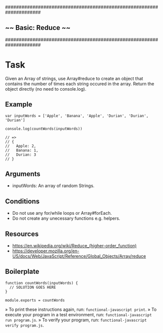 #####################################################################
##                      ~~  Basic: Reduce  ~~                      ##
#####################################################################


# Task

Given an Array of strings, use Array#reduce to create an object that contains the number of times each string occured in the array. Return the object directly (no need to console.log).

## Example

    var inputWords = ['Apple', 'Banana', 'Apple', 'Durian', 'Durian', 'Durian']

    console.log(countWords(inputWords))

    // =>
    // {
    //   Apple: 2,
    //   Banana: 1,
    //   Durian: 3
    // }

## Arguments

  * inputWords: An array of random Strings.

## Conditions

  * Do not use any for/while loops or Array#forEach.
  * Do not create any unecessary functions e.g. helpers.

## Resources

  * https://en.wikipedia.org/wiki/Reduce_(higher-order_function)
  * https://developer.mozilla.org/en-US/docs/Web/JavaScript/Reference/Global_Objects/Array/reduce

## Boilerplate

    function countWords(inputWords) {
      // SOLUTION GOES HERE
    }

    module.exports = countWords



 » To print these instructions again, run: `functional-javascript print`.
 » To execute your program in a test environment, run:
   `functional-javascript run program.js`.
 » To verify your program, run: `functional-javascript verify program.js`.